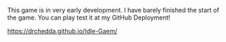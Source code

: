 This game is in very early development. I have barely finished the start of the game. You can play test it at my GitHub Deployment!

https://drchedda.github.io/Idle-Gaem/
